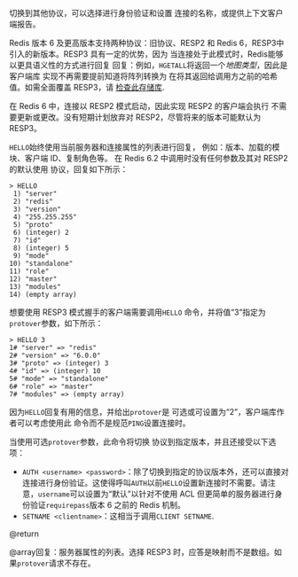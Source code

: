 切换到其他协议，可以选择进行身份验证和设置
连接的名称，或提供上下文客户端报告。

Redis 版本 6 及更高版本支持两种协议：旧协议、RESP2 和
Redis 6，RESP3中引入的新版本。RESP3 具有一定的优势，因为
当连接处于此模式时，Redis能够以更具语义性的方式进行回复
回复：例如，`HGETALL`将返回一个*地图类型*，因此是客户端库
实现不再需要提前知道将阵列转换为
在将其返回给调用方之前的哈希值。如需全面覆盖 RESP3，请
[检查此存储库](https://github.com/antirez/resp3).

在 Redis 6 中，连接以 RESP2 模式启动，因此实现 RESP2 的客户端会执行
不需要更新或更改。没有短期计划放弃对
RESP2，尽管将来的版本可能默认为 RESP3。

`HELLO`始终使用当前服务器和连接属性的列表进行回复，
例如：版本、加载的模块、客户端 ID、复制角色等。
在 Redis 6.2 中调用时没有任何参数及其对 RESP2 的默认使用
协议，回复如下所示：

    > HELLO
     1) "server"
     2) "redis"
     3) "version"
     4) "255.255.255"
     5) "proto"
     6) (integer) 2
     7) "id"
     8) (integer) 5
     9) "mode"
    10) "standalone"
    11) "role"
    12) "master"
    13) "modules"
    14) (empty array)

想要使用 RESP3 模式握手的客户端需要调用`HELLO`
命令，并将值“3”指定为`protover`参数，如下所示：

    > HELLO 3
    1# "server" => "redis"
    2# "version" => "6.0.0"
    3# "proto" => (integer) 3
    4# "id" => (integer) 10
    5# "mode" => "standalone"
    6# "role" => "master"
    7# "modules" => (empty array)

因为`HELLO`回复有用的信息，并给出`protover`是
可选或可设置为“2”，客户端库作者可以考虑使用此
命令而不是规范`PING`设置连接时。

当使用可选`protover`参数，此命令将切换
协议到指定版本，并且还接受以下选项：

*   `AUTH <username> <password>`：除了切换到指定的协议版本外，还可以直接对连接进行身份验证。这使得呼叫`AUTH`以前`HELLO`设置新连接时不需要。请注意，`username`可以设置为“默认”以针对不使用 ACL 但更简单的服务器进行身份验证`requirepass`版本 6 之前的 Redis 机制。
*   `SETNAME <clientname>`：这相当于调用`CLIENT SETNAME`.

@return

@array回复：服务器属性的列表。选择 RESP3 时，应答是映射而不是数组。如果`protover`请求不存在。
